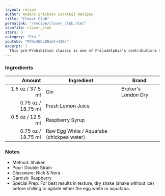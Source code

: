 ```yaml
---
layout: recipe
author: Anders Erickson Cocktail Recipes
title: "Clover Club"
permalink: "/recipe/clover_club.html"
iconfile: clover_club
stars: 3
category: "Gin "
youtube: "MfHv2EOLUOo&t=336s"
excerpt: |
  This pre-Prohibition classic is one of Philadelphia’s contributions to the cocktail world. It is a classic cocktail known for its sweet and tart flavor profile and its silky, frothy texture. It's a member of the sour family, but leans more towards sweetness than tartness. The pale pink liquid, delicate white foam head, and raspberry garnish make it visually appealing.
---
```


### Ingredients

|  Amount | Ingredient                                | Brand               |
| ------: | ----------------------------------------- | ------------------- |
|  1.5 oz / 37.5 ml | Gin                                       | Broker's London Dry |
| 0.75 oz / 18.75 ml | Fresh Lemon Juice                         |
|  0.5 oz / 12.5 ml | Raspberry Syrup                           |
| 0.75 oz / 18.75 ml | Raw Egg White / Aquafaba (chickpea water) |

### Notes

- Method: Shaken
- Pour: Double Strain
- Glassware: Nick & Nora
- Garnish: Raspberry
- Special Prep: For best results in texture, dry shake (shake without ice) before chilling to agitate either the egg white or aquafaba.
